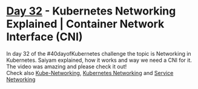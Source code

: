 # [Day 32](https://www.youtube.com/watch?v=EkAzMGldC5M) - Kubernetes Networking Explained | Container Network Interface (CNI)

In day 32 of the #40dayofKubernetes challenge the topic is Networking in Kubernetes. Saiyam explained, how it works and way we need a CNI for it. </br>
The video was amazing and please check it out! </br>
Check also [Kube-Networking](https://github.com/saiyam1814/kube-networking), [Kubernetes Networking](https://kubernetes.io/docs/concepts/cluster-administration/networking/) 
and [Service Networking](https://kubernetes.io/docs/concepts/services-networking/)